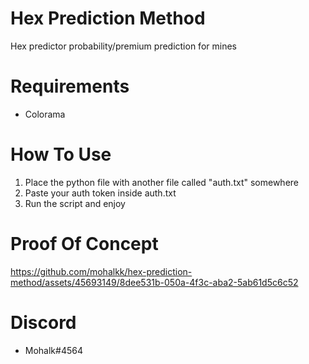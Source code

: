 # Hex Prediction Method
Hex predictor probability/premium prediction for mines

# Requirements
- Colorama

# How To Use
1. Place the python file with another file called "auth.txt" somewhere
2. Paste your auth token inside auth.txt
3. Run the script and enjoy

#  Proof Of Concept
https://github.com/mohalkk/hex-prediction-method/assets/45693149/8dee531b-050a-4f3c-aba2-5ab61d5c6c52

# Discord
 - Mohalk#4564

